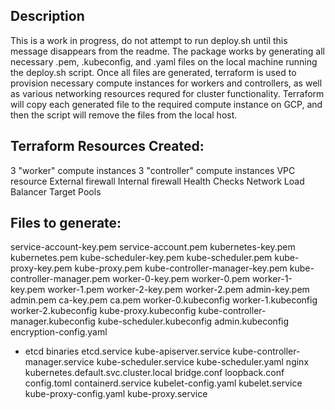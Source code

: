 Description
-----------
This is a work in progress, do not attempt to run deploy.sh until this message disappears from the readme.
The package works by generating all necessary .pem, .kubeconfig, and .yaml files on the local machine running the deploy.sh script. Once all files are generated, terraform is used to provision necessary compute instances for workers and controllers, as well as various networking resources requred for cluster functionality. Terraform will copy each generated file to the required compute instance on GCP, and then the script will remove the files from the local host.

Terraform Resources Created:
-----------------------------
3 "worker" compute instances
3 "controller" compute instances
VPC resource
External firewall
Internal firewall
Health Checks
Network Load Balancer
Target Pools


Files to generate:
------------------
service-account-key.pem
service-account.pem
kubernetes-key.pem
kubernetes.pem
kube-scheduler-key.pem
kube-scheduler.pem
kube-proxy-key.pem
kube-proxy.pem
kube-controller-manager-key.pem
kube-controller-manager.pem
worker-0-key.pem
worker-0.pem
worker-1-key.pem
worker-1.pem
worker-2-key.pem
worker-2.pem
admin-key.pem
admin.pem
ca-key.pem
ca.pem
worker-0.kubeconfig
worker-1.kubeconfig
worker-2.kubeconfig
kube-proxy.kubeconfig
kube-controller-manager.kubeconfig
kube-scheduler.kubeconfig
admin.kubeconfig
encryption-config.yaml
* etcd binaries
etcd.service
kube-apiserver.service
kube-controller-manager.service
kube-scheduler.service
kube-scheduler.yaml
nginx
kubernetes.default.svc.cluster.local
bridge.conf
loopback.conf
config.toml
containerd.service
kubelet-config.yaml
kubelet.service
kube-proxy-config.yaml
kube-proxy.service

